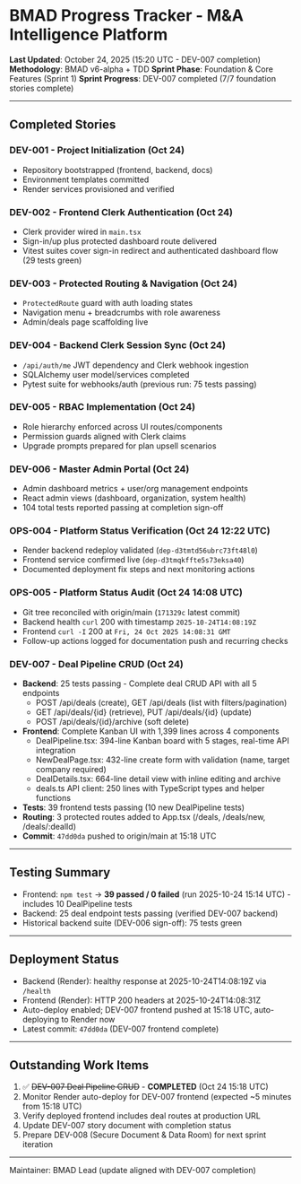 # BMAD Progress Tracker - M&A Intelligence Platform

**Last Updated**: October 24, 2025 (15:20 UTC - DEV-007 completion)
**Methodology**: BMAD v6-alpha + TDD
**Sprint Phase**: Foundation & Core Features (Sprint 1)
**Sprint Progress**: DEV-007 completed (7/7 foundation stories complete)

---

## Completed Stories

### DEV-001 - Project Initialization (Oct 24)
- Repository bootstrapped (frontend, backend, docs)
- Environment templates committed
- Render services provisioned and verified

### DEV-002 - Frontend Clerk Authentication (Oct 24)
- Clerk provider wired in `main.tsx`
- Sign-in/up plus protected dashboard route delivered
- Vitest suites cover sign-in redirect and authenticated dashboard flow (29 tests green)

### DEV-003 - Protected Routing & Navigation (Oct 24)
- `ProtectedRoute` guard with auth loading states
- Navigation menu + breadcrumbs with role awareness
- Admin/deals page scaffolding live

### DEV-004 - Backend Clerk Session Sync (Oct 24)
- `/api/auth/me` JWT dependency and Clerk webhook ingestion
- SQLAlchemy user model/services completed
- Pytest suite for webhooks/auth (previous run: 75 tests passing)

### DEV-005 - RBAC Implementation (Oct 24)
- Role hierarchy enforced across UI routes/components
- Permission guards aligned with Clerk claims
- Upgrade prompts prepared for plan upsell scenarios

### DEV-006 - Master Admin Portal (Oct 24)
- Admin dashboard metrics + user/org management endpoints
- React admin views (dashboard, organization, system health)
- 104 total tests reported passing at completion sign-off

### OPS-004 - Platform Status Verification (Oct 24 12:22 UTC)
- Render backend redeploy validated (`dep-d3tmtd56ubrc73ft48l0`)
- Frontend service confirmed live (`dep-d3tmqkffte5s73eksa40`)
- Documented deployment fix steps and next monitoring actions

### OPS-005 - Platform Status Audit (Oct 24 14:08 UTC)
- Git tree reconciled with origin/main (`171329c` latest commit)
- Backend health `curl` 200 with timestamp `2025-10-24T14:08:19Z`
- Frontend `curl -I` 200 at `Fri, 24 Oct 2025 14:08:31 GMT`
- Follow-up actions logged for documentation push and recurring checks

### DEV-007 - Deal Pipeline CRUD (Oct 24)
- **Backend**: 25 tests passing - Complete deal CRUD API with all 5 endpoints
  - POST /api/deals (create), GET /api/deals (list with filters/pagination)
  - GET /api/deals/{id} (retrieve), PUT /api/deals/{id} (update)
  - POST /api/deals/{id}/archive (soft delete)
- **Frontend**: Complete Kanban UI with 1,399 lines across 4 components
  - DealPipeline.tsx: 394-line Kanban board with 5 stages, real-time API integration
  - NewDealPage.tsx: 432-line create form with validation (name, target company required)
  - DealDetails.tsx: 664-line detail view with inline editing and archive
  - deals.ts API client: 250 lines with TypeScript types and helper functions
- **Tests**: 39 frontend tests passing (10 new DealPipeline tests)
- **Routing**: 3 protected routes added to App.tsx (/deals, /deals/new, /deals/:dealId)
- **Commit**: `47dd0da` pushed to origin/main at 15:18 UTC

---

## Testing Summary
- Frontend: `npm test` -> **39 passed / 0 failed** (run 2025-10-24 15:14 UTC) - includes 10 DealPipeline tests
- Backend: 25 deal endpoint tests passing (verified DEV-007 backend)
- Historical backend suite (DEV-006 sign-off): 75 tests green

---

## Deployment Status
- Backend (Render): healthy response at 2025-10-24T14:08:19Z via `/health`
- Frontend (Render): HTTP 200 headers at 2025-10-24T14:08:31Z
- Auto-deploy enabled; DEV-007 frontend pushed at 15:18 UTC, auto-deploying to Render now
- Latest commit: `47dd0da` (DEV-007 frontend complete)

---

## Outstanding Work Items
1. ✅ ~~DEV-007 Deal Pipeline CRUD~~ - **COMPLETED** (Oct 24 15:18 UTC)
2. Monitor Render auto-deploy for DEV-007 frontend (expected ~5 minutes from 15:18 UTC)
3. Verify deployed frontend includes deal routes at production URL
4. Update DEV-007 story document with completion status
5. Prepare DEV-008 (Secure Document & Data Room) for next sprint iteration

---

Maintainer: BMAD Lead (update aligned with DEV-007 completion)


